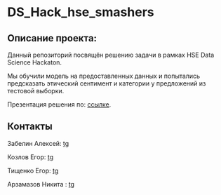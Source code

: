 # DS_Hack_hse_smashers
## Описание проекта:
Данный репозиторий посвящён решению задачи в рамках HSE Data Science Hackaton.

Мы обучили модель на предоставленных данных и попытались предсказать этический сентимент и категории у предложений из тестовой выборки.

Презентация решения по: [ссылке](https://docs.google.com/presentation/d/1atXYHIbhO4-E769pVvM03NkaPtTlPbdvtXjC8_rGfKY/edit#slide=id.g22c34ab4a0d_0_111).

## Контакты
Забелин Алексей: [tg](https://t.me/zaberlin)

Козлов Егор: [tg](https://t.me/ekv24)

Тищенко Егор: [tg](https://t.me/egor_jpeg)

Арзамазов Никита : [tg](https://t.me/arz_nik)

